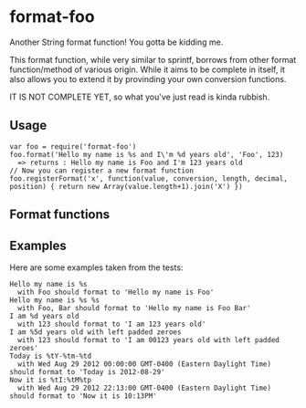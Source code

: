 format-foo
==========

Another String format function! You gotta be kidding me.

This format function, while very similar to sprintf, borrows from other format function/method
of various origin. While it aims to be complete in itself, it also allows you to extend it 
by provinding your own conversion functions.

IT IS NOT COMPLETE YET, so what you've just read is kinda rubbish.

Usage
-----

    var foo = require('format-foo')
    foo.format('Hello my name is %s and I\'m %d years old', 'Foo', 123) 
      => returns : Hello my name is Foo and I'm 123 years old
    // Now you can register a new format function
    foo.registerFormat('x', function(value, conversion, length, decimal, position) { return new Array(value.length+1).join('X') })

Format functions
----------------

Examples
--------

Here are some examples taken from the tests:

    Hello my name is %s
      with Foo should format to 'Hello my name is Foo'
    Hello my name is %s %s
      with Foo, Bar should format to 'Hello my name is Foo Bar'
    I am %d years old
      with 123 should format to 'I am 123 years old'
    I am %5d years old with left padded zeroes
      with 123 should format to 'I am 00123 years old with left padded zeroes'
    Today is %tY-%tm-%td
      with Wed Aug 29 2012 00:00:00 GMT-0400 (Eastern Daylight Time) should format to 'Today is 2012-08-29'
    Now it is %tI:%tM%tp
      with Wed Aug 29 2012 22:13:00 GMT-0400 (Eastern Daylight Time) should format to 'Now it is 10:13PM'


